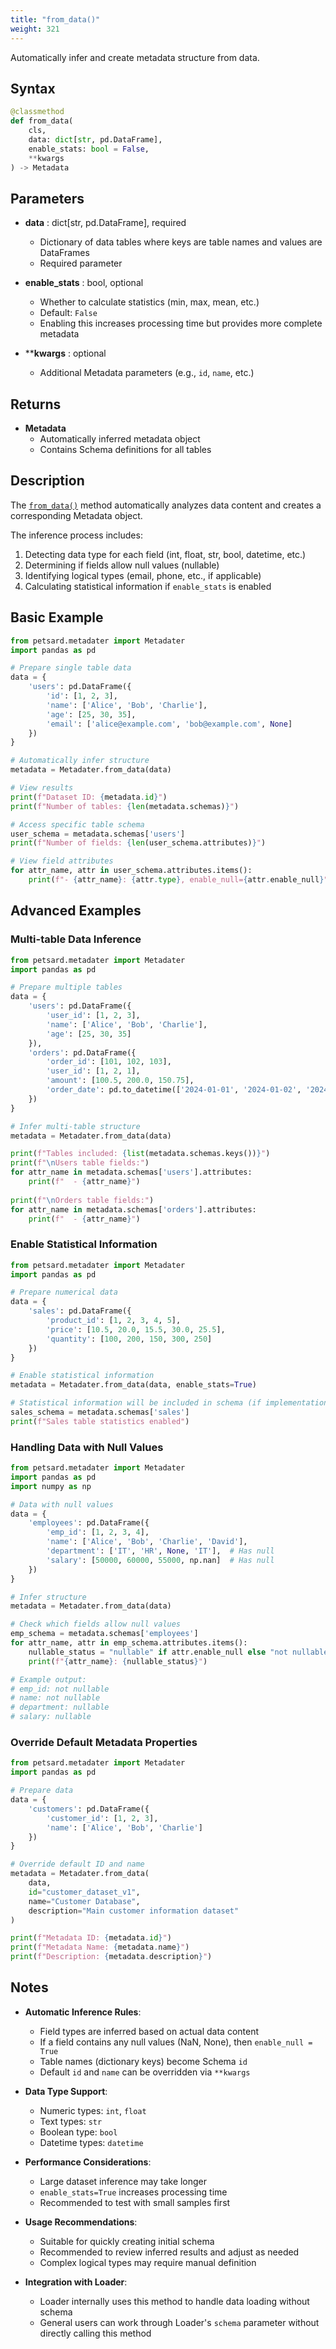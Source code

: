 ```yaml
---
title: "from_data()"
weight: 321
---
```


Automatically infer and create metadata structure from data.

## Syntax

```python
@classmethod
def from_data(
    cls,
    data: dict[str, pd.DataFrame],
    enable_stats: bool = False,
    **kwargs
) -> Metadata
```

## Parameters

- **data** : dict[str, pd.DataFrame], required
  - Dictionary of data tables where keys are table names and values are DataFrames
  - Required parameter
  
- **enable_stats** : bool, optional
  - Whether to calculate statistics (min, max, mean, etc.)
  - Default: `False`
  - Enabling this increases processing time but provides more complete metadata

- ****kwargs** : optional
  - Additional Metadata parameters (e.g., `id`, `name`, etc.)

## Returns

- **Metadata**
  - Automatically inferred metadata object
  - Contains Schema definitions for all tables

## Description

The [`from_data()`](metadater_from_data.md:1) method automatically analyzes data content and creates a corresponding Metadata object.

The inference process includes:
1. Detecting data type for each field (int, float, str, bool, datetime, etc.)
2. Determining if fields allow null values (nullable)
3. Identifying logical types (email, phone, etc., if applicable)
4. Calculating statistical information if `enable_stats` is enabled

## Basic Example

```python
from petsard.metadater import Metadater
import pandas as pd

# Prepare single table data
data = {
    'users': pd.DataFrame({
        'id': [1, 2, 3],
        'name': ['Alice', 'Bob', 'Charlie'],
        'age': [25, 30, 35],
        'email': ['alice@example.com', 'bob@example.com', None]
    })
}

# Automatically infer structure
metadata = Metadater.from_data(data)

# View results
print(f"Dataset ID: {metadata.id}")
print(f"Number of tables: {len(metadata.schemas)}")

# Access specific table schema
user_schema = metadata.schemas['users']
print(f"Number of fields: {len(user_schema.attributes)}")

# View field attributes
for attr_name, attr in user_schema.attributes.items():
    print(f"- {attr_name}: {attr.type}, enable_null={attr.enable_null}")
```

## Advanced Examples

### Multi-table Data Inference

```python
from petsard.metadater import Metadater
import pandas as pd

# Prepare multiple tables
data = {
    'users': pd.DataFrame({
        'user_id': [1, 2, 3],
        'name': ['Alice', 'Bob', 'Charlie'],
        'age': [25, 30, 35]
    }),
    'orders': pd.DataFrame({
        'order_id': [101, 102, 103],
        'user_id': [1, 2, 1],
        'amount': [100.5, 200.0, 150.75],
        'order_date': pd.to_datetime(['2024-01-01', '2024-01-02', '2024-01-03'])
    })
}

# Infer multi-table structure
metadata = Metadater.from_data(data)

print(f"Tables included: {list(metadata.schemas.keys())}")
print(f"\nUsers table fields:")
for attr_name in metadata.schemas['users'].attributes:
    print(f"  - {attr_name}")
    
print(f"\nOrders table fields:")
for attr_name in metadata.schemas['orders'].attributes:
    print(f"  - {attr_name}")
```

### Enable Statistical Information

```python
from petsard.metadater import Metadater
import pandas as pd

# Prepare numerical data
data = {
    'sales': pd.DataFrame({
        'product_id': [1, 2, 3, 4, 5],
        'price': [10.5, 20.0, 15.5, 30.0, 25.5],
        'quantity': [100, 200, 150, 300, 250]
    })
}

# Enable statistical information
metadata = Metadater.from_data(data, enable_stats=True)

# Statistical information will be included in schema (if implementation supports)
sales_schema = metadata.schemas['sales']
print(f"Sales table statistics enabled")
```

### Handling Data with Null Values

```python
from petsard.metadater import Metadater
import pandas as pd
import numpy as np

# Data with null values
data = {
    'employees': pd.DataFrame({
        'emp_id': [1, 2, 3, 4],
        'name': ['Alice', 'Bob', 'Charlie', 'David'],
        'department': ['IT', 'HR', None, 'IT'],  # Has null
        'salary': [50000, 60000, 55000, np.nan]  # Has null
    })
}

# Infer structure
metadata = Metadater.from_data(data)

# Check which fields allow null values
emp_schema = metadata.schemas['employees']
for attr_name, attr in emp_schema.attributes.items():
    nullable_status = "nullable" if attr.enable_null else "not nullable"
    print(f"{attr_name}: {nullable_status}")

# Example output:
# emp_id: not nullable
# name: not nullable
# department: nullable
# salary: nullable
```

### Override Default Metadata Properties

```python
from petsard.metadater import Metadater
import pandas as pd

# Prepare data
data = {
    'customers': pd.DataFrame({
        'customer_id': [1, 2, 3],
        'name': ['Alice', 'Bob', 'Charlie']
    })
}

# Override default ID and name
metadata = Metadater.from_data(
    data,
    id="customer_dataset_v1",
    name="Customer Database",
    description="Main customer information dataset"
)

print(f"Metadata ID: {metadata.id}")
print(f"Metadata Name: {metadata.name}")
print(f"Description: {metadata.description}")
```

## Notes

- **Automatic Inference Rules**:
  - Field types are inferred based on actual data content
  - If a field contains any null values (NaN, None), then `enable_null = True`
  - Table names (dictionary keys) become Schema `id`
  - Default `id` and `name` can be overridden via `**kwargs`
  
- **Data Type Support**:
  - Numeric types: `int`, `float`
  - Text types: `str`
  - Boolean type: `bool`
  - Datetime types: `datetime`
  
- **Performance Considerations**:
  - Large dataset inference may take longer
  - `enable_stats=True` increases processing time
  - Recommended to test with small samples first
  
- **Usage Recommendations**:
  - Suitable for quickly creating initial schema
  - Recommended to review inferred results and adjust as needed
  - Complex logical types may require manual definition
  
- **Integration with Loader**:
  - Loader internally uses this method to handle data loading without schema
  - General users can work through Loader's `schema` parameter without directly calling this method